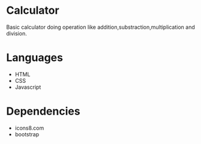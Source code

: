 Calculator
=
Basic calculator doing operation like addition,substraction,multiplication and division.

Languages
=
- HTML
- CSS
- Javascript

Dependencies
=
- icons8.com
- bootstrap


